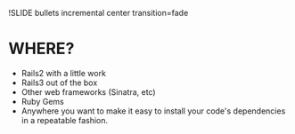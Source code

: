 !SLIDE bullets incremental center transition=fade
# WHERE?

* Rails2 with a little work
* Rails3 out of the box
* Other web frameworks (Sinatra, etc)
* Ruby Gems
* Anywhere you want to make it easy to install your code's dependencies in a repeatable fashion.


